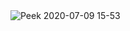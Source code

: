 <img src="C:\Users\tleis\Downloads\messagif.gif" alt="Peek 2020-07-09 15-53" style="max-width: 100%; display: inline-block;" data-target="animated-image.originalImage">
